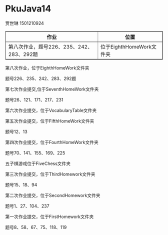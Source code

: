 ﻿# PkuJava14
<html>
  <p>贾世琳 1501210924
  <table border="1">
  <tr>
    <th>作业</th>
    <th>位置</th>
  </tr>
  <tr>
    <td>第八次作业，题号226、235、242、283、292题</td>
    <td>位于EighthHomeWork文件夹</td>
  </tr>
</table>
  <p>第八次作业，位于EighthHomeWork文件夹
  <P>题号226、235、242、283、292题
  <p>第七次作业提交,位于SeventhHomeWork文件夹
  <P>题号26、121、171、217、231
   <p> 第六次作业提交，位于VocabularyTable文件夹
   
  <p> 第五次作业提交，位于FifthHomeWork文件夹
  <p> 题号12、13
  <p> </p>
  <p> 第四次作业提交，位于FourthHomeWork文件夹
  <p> 题号70、141、155、169、225
  <p> </p>
  <p> </p>
  <p>五子棋游戏位于FiveChess文件夹
  <p> 第三次作业提交，位于ThirdHomework文件夹
  <p> 题号15、18、94
  <p> </p>
  <p> 第二次作业提交，位于SecondHomework文件夹
  <p> 题号1、27、104、237
   <p> </p>
  <p> 第一次作业提交，位于FirstHomework文件夹
  <p> 题号8、58、67、75、118、119
</html>
